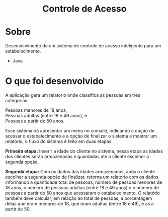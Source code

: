<h1 align="center">Controle de Acesso</h1>

# Sobre 

Desenvolvimento de um sistema de controle de acesso inteligente para um estabelecimento.

- Java

# O que foi desenvolvido

A aplicação gera um relatorio onde classifica as pessoas em tres categorias:

Pessoas menores de 18 anos,<br>
Pessoas adultas (entre 18 e 49 anos), e <br>
Pessoas a partir de 50 anos.<br>

Esse sistema irá apresentar um menu no console, indicando a opção de acessar o estabelecimento e a opção de finalizar o sistema e mostrar um relatório,
o fluxo do sistema é feito em duas etapas:

<strong>Primeira etapa:</strong> Inserir a idade do cliente no sistema, nessa etapa as idades dos clientes serão armazenadas e guardadas até o cliente escolher a segunda opção.

<strong>Segunda etapa:</strong> Com os dados das idades armazenados, após o cliente escolher a segunda opção de finalizar, retorna um relatorio com os dados informando a quantidade total de pessoas, número de pessoas menores de 18 anos, o número de pessoas adultas (entre 18 e 49 anos) e o número de pessoas a partir de 50 anos que acessaram o estabelecimento. O relatório também deve calcular, em relação ao total de pessoas, a porcentagem delas que eram menores de 18, que eram adultas (entre 18 e 49), e as a partir de 50.
